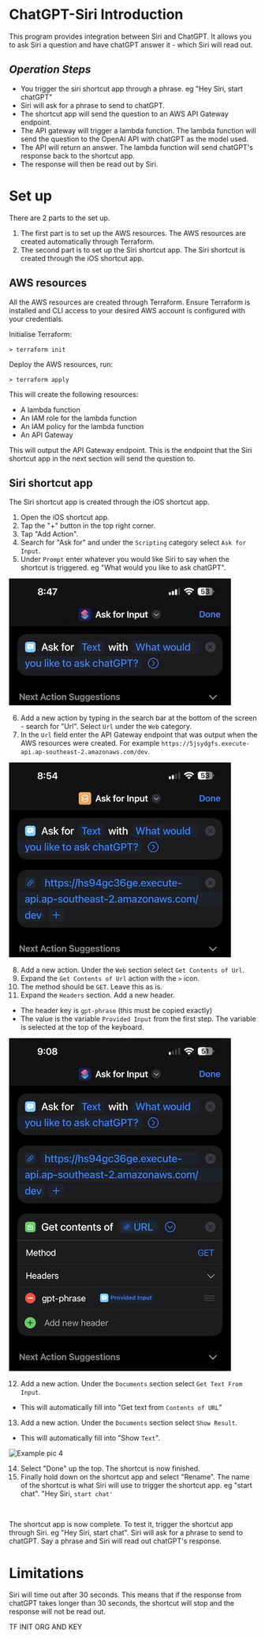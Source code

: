 # __ChatGPT-Siri Introduction__

This program provides integration between Siri and ChatGPT. It allows you to ask Siri a question and have chatGPT answer it - which Siri will  read out.

## _Operation Steps_  
  
- You trigger the siri shortcut app through a phrase. eg "Hey Siri, start chatGPT"
- Siri will ask for a phrase to send to chatGPT.
- The shortcut app will send the question to an AWS API Gateway endpoint.  
- The API gateway will trigger a lambda function. The lambda function will send the question to the OpenAI API with chatGPT as the model used.  
- The API will return an answer. The lambda function will send chatGPT's response back to the shortcut app.  
- The response will then be read out by Siri.  

# __Set up__

There are 2 parts to the set up.
1. The first part is to set up the AWS resources. The AWS resources are created automatically through Terraform.
2. The second part is to set up the Siri shortcut app. The Siri shortcut is created through the iOS shortcut app.


## __AWS resources__

All  the AWS resources are created through Terraform.
Ensure Terraform is installed and CLI access to your desired AWS account is configured with your credentials.

Initialise Terraform:
```
> terraform init
```
  
Deploy the AWS resources, run:
```
> terraform apply
```
  
This will create the following resources:
- A lambda function
- An IAM role for the lambda function
- An IAM policy for the lambda function
- An API Gateway 

This will output the API Gateway endpoint. This is the endpoint that the Siri shortcut app in the next section will send the question to.

## __Siri shortcut app__

The Siri shortcut app is created through the iOS shortcut app.

1. Open the iOS shortcut app.
2. Tap the "+" button in the top right corner.
3. Tap "Add Action".
4. Search for "Ask for" and under the `Scripting` category select `Ask for Input`.
5. Under `Prompt` enter whatever you would like Siri to say when the shortcut is triggered. eg "What would you like to ask chatGPT".

![Example pic 1](./Readme-Images/Siri-1.jpeg)

6. Add a new action by typing in the search bar at the bottom of the screen - search for "Url". Select `Url` under the `Web` category.
7. In the `Url` field enter the API Gateway endpoint that was output when the AWS resources were created. For example `https://5jsydgfs.execute-api.ap-southeast-2.amazonaws.com/dev`.

![Example pic 2](./Readme-Images/Siri-2.jpeg)

8. Add a new action. Under the `Web` section select `Get Contents of Url`.
9. Expand the `Get Contents of Url` action with the `>` icon.
10. The method should be `GET`. Leave this as is.
11. Expand the `Headers` section. Add a new header.
- The header key is `gpt-phrase` (this must be copied exactly)
- The value is the variable `Provided Input` from the first step. The variable is selected at the top of the keyboard.

![Example pic 3](./Readme-Images/Siri-3.jpeg)

12. Add a new action. Under the `Documents` section select `Get Text From Input`. 
- This will automatically fill into "Get text from `Contents of URL`"
13. Add a new action. Under the `Documents` section select `Show Result`. 
- This will automatically fill into "Show `Text`".

![Example pic 4](./Readme-Images/Siri-4.jpeg)

14. Select "Done" up the top. The shortcut is now finished.
15. Finally hold down on the shortcut app and select "Rename". The name of the shortcut is what Siri will use to trigger the shortcut app. eg "start chat". "Hey Siri, `start chat'`

<br>

The shortcut app is now complete. To test it, trigger the shortcut app through Siri. eg "Hey Siri, start chat". Siri will ask for a phrase to send to chatGPT. Say a phrase and Siri will read out chatGPT's response.

# __Limitations__

Siri will time out after 30 seconds. This means that if the response from chatGPT takes longer than 30 seconds, the shortcut will stop and the response will not be read out.

TF INIT
ORG AND KEY